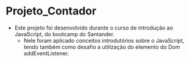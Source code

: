 # Projeto_Contador

- Este projeto foi desenvolvido durante o curso de introdução ao JavaScript, do bootcamp do Santander. 
    -   Nele foram aplicado conceitos introdutórios sobre o JavaScript, tendo também como desafio a utilização do elemento do Dom addEventListener.
